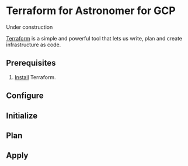 # Terraform for Astronomer for GCP

Under construction

[Terraform](https://www.terraform.io/) is a simple and powerful tool that lets us write, plan and create infrastructure as code.

## Prerequisites
1. [Install](https://learn.hashicorp.com/terraform/getting-started/install) Terraform.

## Configure
## Initialize
## Plan
## Apply
